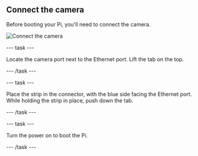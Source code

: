 ## Connect the camera

Before booting your Pi, you'll need to connect the camera.

![Connect the camera](images/connect-camera.jpg)

--- task ---

Locate the camera port next to the Ethernet port. Lift the tab on the top.

--- /task ---

--- task ---

Place the strip in the connector, with the blue side facing the Ethernet port. While holding the strip in place, push down the tab.

--- /task ---

--- task ---

Turn the power on to boot the Pi.

--- /task ---
